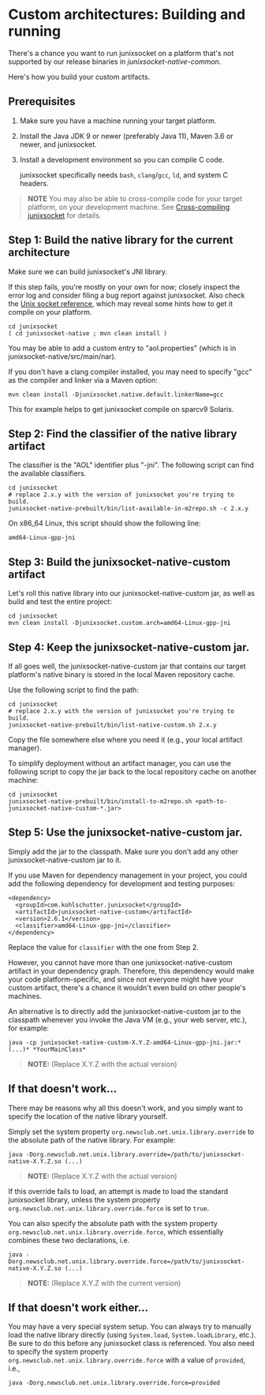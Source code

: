 # Custom architectures: Building and running

There's a chance you want to run junixsocket on a platform that's not supported by our release
binaries in *junixsocket-native-common*.

Here's how you build your custom artifacts.

## Prerequisites
 
 1. Make sure you have a machine running your target platform. 
 2. Install the Java JDK 9 or newer (preferably Java 11), Maven 3.6 or newer, and junixsocket.
 3. Install a development environment so you can compile C code.
 
    junixsocket specifically needs `bash`, `clang`/`gcc`, `ld`, and system C headers.
 
> **NOTE** You may also be able to cross-compile code for your target platform, on your development
machine. See [Cross-compiling junixsocket](crosscomp.html) for details. 
 
## Step 1: Build the native library for the current architecture

Make sure we can build junixsocket's JNI library.

If this step fails, you're mostly on your own for now; closely inspect the error log and consider filing a bug report
against junixsocket. Also check the [Unix socket reference](unixsockets.html), which may reveal some
hints how to get it compile on your platform.

    cd junixsocket
    ( cd junixsocket-native ; mvn clean install )

You may be able to add a custom entry to "aol.properties" (which is in junixsocket-native/src/main/nar).

If you don't have a clang compiler installed, you may need to specify "gcc" as the compiler and linker
via a Maven option:

    mvn clean install -Djunixsocket.native.default.linkerName=gcc

This for example helps to get junixsocket compile on sparcv9 Solaris.

## Step 2: Find the classifier of the native library artifact

The classifier is the "AOL" identifier plus "-jni". The following script can find the available classifiers.

    cd junixsocket
    # replace 2.x.y with the version of junixsocket you're trying to build.
    junixsocket-native-prebuilt/bin/list-available-in-m2repo.sh -c 2.x.y

On x86_64 Linux, this script should show the following line:

    amd64-Linux-gpp-jni

## Step 3: Build the junixsocket-native-custom artifact

Let's roll this native library into our junixsocket-native-custom jar, as well as build and test
the entire project:

    cd junixsocket
    mvn clean install -Djunixsocket.custom.arch=amd64-Linux-gpp-jni

## Step 4: Keep the junixsocket-native-custom jar.

If all goes well, the junixsocket-native-custom jar that contains our target platform's native binary
is stored in the local Maven repository cache.

Use the following script to find the path:

    cd junixsocket 
    # replace 2.x.y with the version of junixsocket you're trying to build.
    junixsocket-native-prebuilt/bin/list-native-custom.sh 2.x.y
    
Copy the file somewhere else where you need it (e.g., your local artifact manager).

To simplify deployment without an artifact manager, you can use the following script to copy the jar
back to the local repository cache on another machine:

    cd junixsocket 
    junixsocket-native-prebuilt/bin/install-to-m2repo.sh <path-to-junixsocket-native-custom-*.jar>

## Step 5: Use the junixsocket-native-custom jar.

Simply add the jar to the classpath. Make sure you don't add any other junixsocket-native-custom jar
to it.

If you use Maven for dependency management in your project, you could add the following dependency
for development and testing purposes:

    <dependency>
      <groupId>com.kohlschutter.junixsocket</groupId>
      <artifactId>junixsocket-native-custom</artifactId>
      <version>2.6.1</version>
      <classifier>amd64-Linux-gpp-jni</classifier>
    </dependency>

Replace the value for `classifier` with the one from Step 2.

However, you cannot have more than one junixsocket-native-custom artifact in your dependency graph.
Therefore, this dependency would make your code platform-specific, and since not everyone might
have your custom artifact, there's a chance it wouldn't even build on other people's machines.

An alternative is to directly add the junixsocket-native-custom jar to the classpath whenever you
invoke the Java VM (e.g., your web server, etc.), for example:

    java -cp junixsocket-native-custom-X.Y.Z-amd64-Linux-gpp-jni.jar:*(...)* *YourMainClass*

> **NOTE:** (Replace X.Y.Z with the actual version)

## If that doesn't work...

There may be reasons why all this doesn't work, and you simply want to specify the location of
the native library yourself.

Simply set the system property `org.newsclub.net.unix.library.override` to the absolute path of the native
library. For example:

    java -Dorg.newsclub.net.unix.library.override=/path/to/junixsocket-native-X.Y.Z.so (...)

> **NOTE:** (Replace X.Y.Z with the actual version)

If this override fails to load, an attempt is made to load the standard junixsocket library,
unless the system property `org.newsclub.net.unix.library.override.force` is set to `true`.

You can also specify the absolute path with the system property
`org.newsclub.net.unix.library.override.force`, which essentially combines these two declarations, i.e.
 
    java -Dorg.newsclub.net.unix.library.override.force=/path/to/junixsocket-native-X.Y.Z.so (...)
 
 > **NOTE:** (Replace X.Y.Z with the current version)

## If that doesn't work either...

You may have a very special system setup. You can always try to manually load the native library
directly (using `System.load`, `System.loadLibrary`, etc.). Be sure to do this before any junixsocket
class is referenced. You also need to specify the system property
`org.newsclub.net.unix.library.override.force` with a value of `provided`, i.e.,

    java -Dorg.newsclub.net.unix.library.override.force=provided
